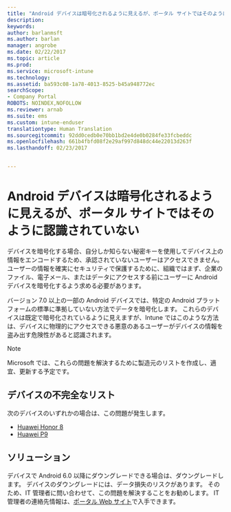 ```yaml
---
title: "Android デバイスは暗号化されるように見えるが、ポータル サイトではそのように認識されていない"
description: 
keywords: 
author: barlanmsft
ms.author: barlan
manager: angrobe
ms.date: 02/22/2017
ms.topic: article
ms.prod: 
ms.service: microsoft-intune
ms.technology: 
ms.assetid: ba593c08-1a78-4013-8525-b45a948772ec
searchScope:
- Company Portal
ROBOTS: NOINDEX,NOFOLLOW
ms.reviewer: arnab
ms.suite: ems
ms.custom: intune-enduser
translationtype: Human Translation
ms.sourcegitcommit: 92dd0cedb0e70bb1bd2e4de0b0284fe33fcbeddc
ms.openlocfilehash: 661b4fbfd08f2e29af997d848dc44e22013d263f
ms.lasthandoff: 02/23/2017


---
```



# <a name="your-android-device-seems-to-be-encrypted-but-company-portal-says-otherwise"></a>Android デバイスは暗号化されるように見えるが、ポータル サイトではそのように認識されていない

デバイスを暗号化する場合、自分しか知らない秘密キーを使用してデバイス上の情報をエンコードするため、承認されていないユーザーはアクセスできません。 ユーザーの情報を確実にセキュリティで保護するために、組織ではまず、企業のファイル、電子メール、またはデータにアクセスする前にユーザーに Android デバイスを暗号化するよう求める必要があります。

バージョン 7.0 以上の一部の Android デバイスでは、特定の Android プラットフォームの標準に準拠していない方法でデータを暗号化します。 これらのデバイスは既定で暗号化されているように見えますが、Intune ではこのような方法は、デバイスに物理的にアクセスできる悪意のあるユーザーがデバイスの情報を盗み出す危険性があると認識されます。

> [!Note]
> Microsoft では、これらの問題を解決するために製造元のリストを作成し、適宜、更新する予定です。 

## <a name="an-incomplete-list-of-devices"></a>デバイスの不完全なリスト

次のデバイスのいずれかの場合は、この問題が発生します。

- [Huawei Honor 8](http://consumer.huawei.com/en/support/mobile-phones/honor8_en-sup.htm)
- [Huawei P9](http://consumer.huawei.com/mobile-phones/p9/index.html)

## <a name="solutions"></a>ソリューション

デバイスで Android 6.0 以降にダウングレードできる場合は、ダウングレードします。 デバイスのダウングレードには、データ損失のリスクがあります。 そのため、IT 管理者に問い合わせて、この問題を解決することをお勧めします。 IT 管理者の連絡先情報は、[ポータル Web サイト](http://portal.manage.microsoft.com)で入手できます。

